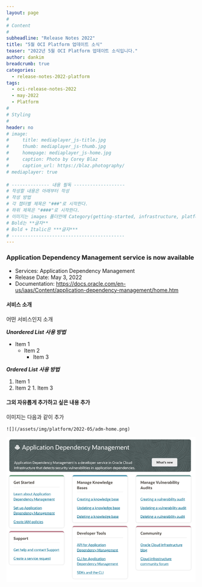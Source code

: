 ```yaml
---
layout: page
#
# Content
#
subheadline: "Release Notes 2022"
title: "5월 OCI Platform 업데이트 소식"
teaser: "2022년 5월 OCI Platform 업데이트 소식입니다."
author: dankim
breadcrumb: true
categories:
  - release-notes-2022-platform
tags:
  - oci-release-notes-2022
  - may-2022
  - Platform
#
# Styling
#
header: no
# image:
#     title: mediaplayer_js-title.jpg
#     thumb: mediaplayer_js-thumb.jpg
#     homepage: mediaplayer_js-home.jpg
#     caption: Photo by Corey Blaz
#     caption_url: https://blaz.photography/
# mediaplayer: true

# -------------- 내용 필독 -------------------
# 작성할 내용은 아래부터 작성
# 작성 방법
# 각 챕터별 제목은 "###"로 시작한다.
# 하위 제목은 "####"로 시작한다.
# 이미지는 images 폴더안에 Category(getting-started, infrastructure, platform, database, aiml)에 넣고 사용 시 "../../images/카테고리명/이미지" 형태로 참조한다.
# Bold는 **글자**
# Bold + Italic은 ***글자***
# ------------------------------------------
---
```


### Application Dependency Management service is now available
* Services: Application Dependency Management
* Release Date: May 3, 2022
* Documentation: https://docs.oracle.com/en-us/iaas/Content/application-dependency-management/home.htm

#### 서비스 소개
어떤 서비스인지 소개

***Unordered List 사용 방법***
* Item 1
  * Item 2
    * Item 3

***Ordered List 사용 방법***

1. Item 1
  1. Item 2
    1. Item 3

#### 그외 자유롭게 추가하고 싶은 내용 추가

이미지는 다음과 같이 추가
```
![](/assets/img/platform/2022-05/adm-home.png)
```
![](/assets/img/platform/2022-05/adm-home.png)

